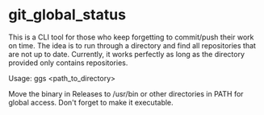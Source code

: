 # git_global_status

This is a CLI tool for those who keep forgetting to commit/push their work on time. The idea is to run through a directory and find all
repositories that are not up to date. Currently, it works perfectly as long as the directory provided only contains repositories.

Usage: ggs <path_to_directory>

Move the binary in Releases to /usr/bin or other directories in PATH for global access. Don't forget to make it executable.
